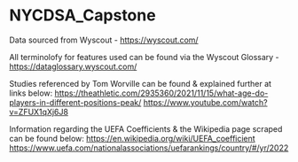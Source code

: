 # NYCDSA_Capstone

Data sourced from Wyscout - https://wyscout.com/

All terminolofy for features used can be found via the Wyscout Glossary - https://dataglossary.wyscout.com/

Studies referenced by Tom Worville can be found & explained further at links below:
https://theathletic.com/2935360/2021/11/15/what-age-do-players-in-different-positions-peak/
https://www.youtube.com/watch?v=ZFUX1qXj6J8

Information regarding the UEFA Coefficients & the Wikipedia page scraped can be found below:
https://en.wikipedia.org/wiki/UEFA_coefficient
https://www.uefa.com/nationalassociations/uefarankings/country/#/yr/2022
